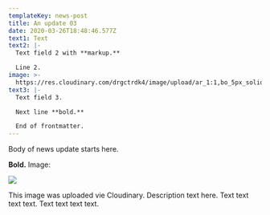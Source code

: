 ```yaml
---
templateKey: news-post
title: An update 03
date: 2020-03-26T18:48:46.577Z
text1: Text
text2: |-
  Text field 2 with **markup.**

  Line 2.
image: >-
  https://res.cloudinary.com/drgctrdk4/image/upload/ar_1:1,bo_5px_solid_rgb:ff0000,c_fill,g_auto,r_max,w_292/v1585236823/sample.jpg
text3: |-
  Text field 3.

  Next line **bold.**

  End of frontmatter.
---
```

Body of news update starts here.

**Bold.** Image:

![](https://res.cloudinary.com/drgctrdk4/image/upload/c_scale,w_588/v1585240494/golf01_k8boow.jpg)

This image was uploaded vie Cloudinary. Description text here. Text text text text. Text text text text.